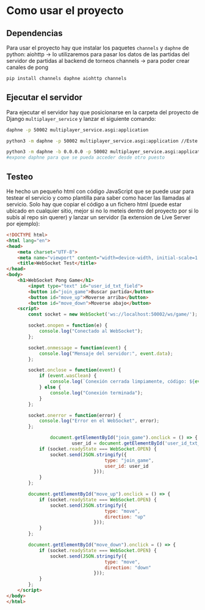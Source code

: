 # Como usar el proyecto

## Dependencias

Para usar el proyecto hay que instalar los paquetes `channels` y `daphne` de python:
        aiohttp -> lo utilizaremos para pasar 
            los datos de las partidas del servidor de partidas al backend de torneos
        channels -> para poder crear canales de pong
```bash
pip install channels daphne aiohttp channels

```

## Ejecutar el servidor

Para ejecutar el servidor hay que posicionarse en la carpeta del proyecto de Django `multiplayer_service` y lanzar el siguiente comando:

```bash
daphne -p 50002 multiplayer_service.asgi:application

python3 -m daphne -p 50002 multiplayer_service.asgi:application //Este si, el anterior no va

python3 -m daphne -b 0.0.0.0 -p 50002 multiplayer_service.asgi:application # Este
#expone daphne para que se pueda acceder desde otro puesto
```

## Testeo

He hecho un pequeño html con código JavaScript que se puede usar para testear el servicio y como plantilla para saber como hacer las llamadas al servicio. Solo hay que copiar el código a un fichero html (puede estar ubicado en cualquier sitio, mejor si no lo meteis dentro del proyecto por si lo subís al repo sin querer) y lanzar un servidor (la extension de Live Server por ejemplo):

```html
<!DOCTYPE html>
<html lang="en">
<head>
    <meta charset="UTF-8">
    <meta name="viewport" content="width=device-width, initial-scale=1.0">
    <title>WebSocket Test</title>
</head>
<body>
    <h1>WebSocket Pong Game</h1>
		<input type="text" id="user_id_txt_field">
		<button id="join_game">Buscar partida</button>
		<button id="move_up">Moverse arriba</button>
		<button id="move_down">Moverse abajo</button>
    <script>
        const socket = new WebSocket('ws://localhost:50002/ws/game/');

        socket.onopen = function(e) {
            console.log("Conectado al WebSocket");
        };

        socket.onmessage = function(event) {
            console.log("Mensaje del servidor:", event.data);
        };

        socket.onclose = function(event) {
            if (event.wasClean) {
                console.log(`Conexión cerrada limpiamente, código: ${event.code}, motivo: ${event.reason}`);
            } else {
                console.log("Conexión terminada");
            }
        };

        socket.onerror = function(error) {
            console.log("Error en el WebSocket", error);
        };

				document.getElementById("join_game").onclick = () => {
						user_id = document.getElementById('user_id_txt_field').value;
            if (socket.readyState === WebSocket.OPEN) {
                socket.send(JSON.stringify({
									type: "join_game",
									user_id: user_id
								}));
            }
        };

        document.getElementById("move_up").onclick = () => {
            if (socket.readyState === WebSocket.OPEN) {
                socket.send(JSON.stringify({
									type: "move",
									direction: "up"
								}));
            }
        };

		document.getElementById("move_down").onclick = () => {
            if (socket.readyState === WebSocket.OPEN) {
                socket.send(JSON.stringify({
									type: "move",
									direction: "down"
								}));
            }
        };
    </script>
</body>
</html>
```
